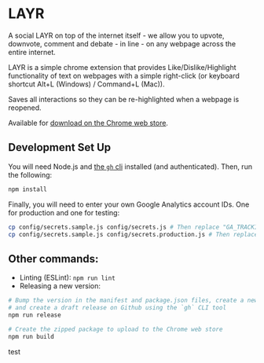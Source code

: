 # LAYR
A social LAYR on top of the internet itself - we allow you to upvote, downvote, comment and debate - in line - on any webpage across the entire internet.

LAYR is a simple chrome extension that provides Like/Dislike/Highlight functionality of text on webpages with a simple right-click (or keyboard shortcut Alt+L (Windows) / Command+L (Mac)). 

Saves all interactions so they can be re-highlighted when a webpage is reopened.

Available for [download on the Chrome web store](**link**).

## Development Set Up

You will need Node.js and [the `gh` cli](https://cli.github.com/) installed (and authenticated).
Then, run the following:

```sh
npm install
```

Finally, you will need to enter your own Google Analytics account IDs. One for production and one for testing:
```sh
cp config/secrets.sample.js config/secrets.js # Then replace "GA_TRACKING_ID" with your test account ID
cp config/secrets.sample.js config/secrets.production.js # Then replace the "GA_TRACKING_ID" with your production account ID
```

## Other commands:

- Linting (ESLint): `npm run lint`
- Releasing a new version:
```sh
# Bump the version in the manifest and package.json files, create a new commit, tag it, push to Github
# and create a draft release on Github using the `gh` CLI tool
npm run release

# Create the zipped package to upload to the Chrome web store
npm run build
```

test

